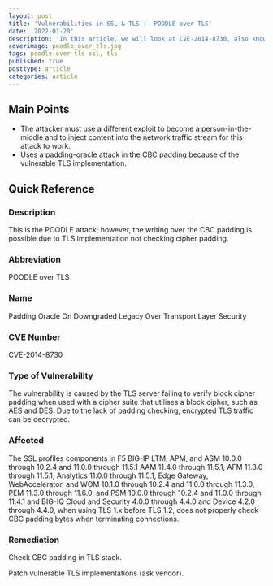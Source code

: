 ```yaml
---
layout: post
title: 'Vulnerabilities in SSL & TLS :- POODLE over TLS'
date: '2022-01-20'
description: 'In this article, we will look at CVE-2014-8730, also known as the Padding Oracle On Downgraded Legacy Over Transport Layer Security (POODLE over TLS) vulnerability. The vulnerability is caused by a TLS server failing to verify the block cipher padding when used with a cipher suite utilising a block cipher, such as AES and DES. Due to the lack of padding checking, encrypted TLS traffic can be decrypted.'
coverimage: poodle_over_tls.jpg
tags: poodle-over-tls ssl, tls
published: true
posttype: article
categories: article
---
```

## Main Points

- The attacker must use a different exploit to become a person-in-the-middle and to inject content into the network traffic stream for this attack to work.
- Uses a padding-oracle attack in the CBC padding because of the vulnerable TLS implementation.

## Quick Reference

### Description

This is the POODLE attack; however, the writing over the CBC padding is possible due to TLS implementation not checking cipher padding. 

### Abbreviation

POODLE over TLS 

### Name

Padding Oracle On Downgraded Legacy Over Transport Layer Security

### CVE Number

CVE-2014-8730

### Type of Vulnerability

The vulnerability is caused by the TLS server failing to verify block cipher padding when used with a cipher suite that utilises a block cipher, such as AES and DES. Due to the lack of padding checking, encrypted TLS traffic can be decrypted.

### Affected

The SSL profiles components in F5 BIG-IP LTM, APM, and ASM 10.0.0 through 10.2.4 and 11.0.0 through 11.5.1
AAM 11.4.0 through 11.5.1, AFM 11.3.0 through 11.5.1, Analytics 11.0.0 through 11.5.1, Edge Gateway, WebAccelerator, and WOM 10.1.0 through 10.2.4 and 11.0.0 through 11.3.0, PEM 11.3.0 through 11.6.0, and PSM 10.0.0 through 10.2.4 and 11.0.0 through 11.4.1 and BIG-IQ Cloud and Security 4.0.0 through 4.4.0 and Device 4.2.0 through 4.4.0, when using TLS 1.x before TLS 1.2, does not properly check CBC padding bytes when terminating connections.

### Remediation

Check CBC padding in TLS stack. 

Patch vulnerable TLS implementations (ask vendor).